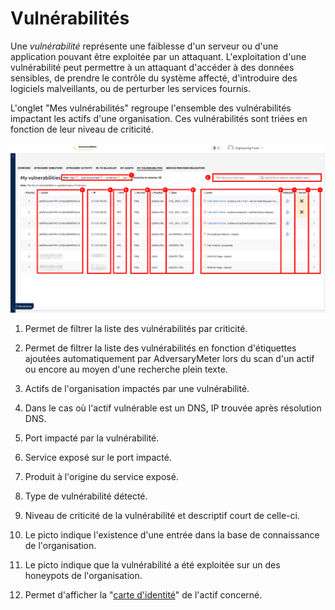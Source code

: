 # Vulnérabilités

Une _vulnérabilité_ représente une faiblesse d'un serveur ou d'une application pouvant être exploitée par un attaquant.
L'exploitation d'une vulnérabilité peut permettre à un attaquant d'accéder à des données sensibles, de prendre le
contrôle du système affecté, d'introduire des logiciels malveillants, ou de perturber les services fournis.

L'onglet "Mes vulnérabilités" regroupe l'ensemble des vulnérabilités impactant les actifs d'une organisation. Ces
vulnérabilités sont triées en fonction de leur niveau de criticité.

![](../img/adversarymeter/my-vulnerabilities.png)

1. Permet de filtrer la liste des vulnérabilités par criticité.

2. Permet de filtrer la liste des vulnérabilités en fonction d'étiquettes ajoutées automatiquement par AdversaryMeter
   lors du scan d'un actif ou encore au moyen d'une recherche plein texte.

3. Actifs de l'organisation impactés par une vulnérabilité.

4. Dans le cas où l'actif vulnérable est un DNS, IP trouvée après résolution DNS.

5. Port impacté par la vulnérabilité.

6. Service exposé sur le port impacté.

7. Produit à l'origine du service exposé.

8. Type de vulnérabilité détecté.

9. Niveau de criticité de la vulnérabilité et descriptif court de celle-ci.

10. Le picto indique l'existence d'une entrée dans la base de connaissance de l'organisation.

11. Le picto indique que la vulnérabilité a été exploitée sur un des honeypots de l'organisation.

12. Permet d'afficher la "[carte d'identité](assets.md#carte-didentite-dun-actif)" de l'actif concerné.
